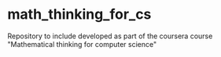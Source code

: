# math_thinking_for_cs
Repository to include developed as part of the coursera course "Mathematical thinking for computer science"
